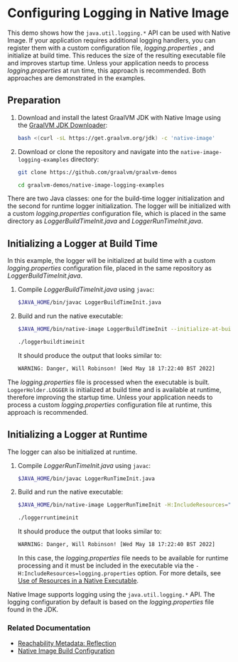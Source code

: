 # Configuring Logging in Native Image

This demo shows how the `java.util.logging.*` API can be used with Native Image. If your application requires additional logging handlers, you can register them with a custom configuration file, _logging.properties_ , and initialize at build time. This reduces the size of the resulting executable file and improves startup time. Unless your application needs to process _logging.properties_ at run time, this approach is recommended. Both approaches are demonstrated in the examples. 

## Preparation

1. Download and install the latest GraalVM JDK with Native Image using the [GraalVM JDK Downloader](https://github.com/graalvm/graalvm-jdk-downloader):
    ```bash
    bash <(curl -sL https://get.graalvm.org/jdk) -c 'native-image' 
    ```

2. Download or clone the repository and navigate into the `native-image-logging-examples` directory:
    ```bash
    git clone https://github.com/graalvm/graalvm-demos
    ```
    ```bash
    cd graalvm-demos/native-image-logging-examples
    ```

There are two Java classes: one for the build-time logger initialization and the second for runtime logger initialization. The logger will be initialized with a custom _logging.properties_ configuration file, which is placed in the same directory as _LoggerBuildTimeInit.java_ and _LoggerRunTimeInit.java_.

## Initializing a Logger at Build Time

In this example, the logger will be initialized at build time with a custom _logging.properties_ configuration file, placed in the same repository as _LoggerBuildTimeInit.java_.

1. Compile _LoggerBuildTimeInit.java_ using `javac`:

    ```bash
    $JAVA_HOME/bin/javac LoggerBuildTimeInit.java
    ```
2. Build and run the native executable:

    ```bash
    $JAVA_HOME/bin/native-image LoggerBuildTimeInit --initialize-at-build-time=LoggerBuildTimeInit
    ```
    ```bash
    ./loggerbuildtimeinit
    ```

    It should produce the output that looks similar to:
    ```bash
    WARNING: Danger, Will Robinson! [Wed May 18 17:22:40 BST 2022]
    ```

The _logging.properties_ file is processed when the executable is built. `LoggerHolder.LOGGER` is initialized at build time and is available at runtime, therefore improving the startup time. Unless your application needs to process a custom _logging.properties_ configuration file at runtime, this approach is recommended.

## Initializing a Logger at Runtime

The logger can also be initialized at runtime. 

1. Compile _LoggerRunTimeInit.java_ using `javac`:

    ```bash
    $JAVA_HOME/bin/javac LoggerRunTimeInit.java
    ```

2. Build and run the native executable:
    ```bash
    $JAVA_HOME/bin/native-image LoggerRunTimeInit -H:IncludeResources="logging.properties"
    ```
    ```bash
    ./loggerruntimeinit 
    ```

    It should produce the output that looks similar to:
    ```bash
    WARNING: Danger, Will Robinson! [Wed May 18 17:22:40 BST 2022]
    ```

    In this case, the _logging.properties_ file needs to be available for runtime processing and it must be included in the executable via the `-H:IncludeResources=logging.properties` option. For more details, see [Use of Resources in a Native Executable](https://www.graalvm.org/reference-manual/native-image/dynamic-features/Resources/).

Native Image supports logging using the `java.util.logging.*` API.
The logging configuration by default is based on the _logging.properties_ file found in the JDK.

### Related Documentation

* [Reachability Metadata: Reflection](https://www.graalvm.org/latest/reference-manual/native-image/metadata/#reflection)
* [Native Image Build Configuration](https://www.graalvm.org/latest/reference-manual/native-image/overview/BuildConfiguration/)

